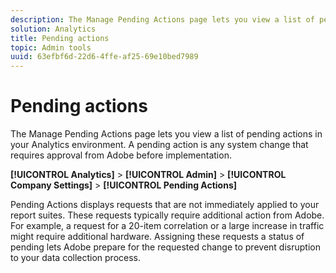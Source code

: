 ```yaml
---
description: The Manage Pending Actions page lets you view a list of pending actions in your Analytics environment. A pending action is any system change that requires approval from Adobe before implementation.
solution: Analytics
title: Pending actions
topic: Admin tools
uuid: 63efbf6d-22d6-4ffe-af25-69e10bed7989
---
```


# Pending actions

The Manage Pending Actions page lets you view a list of pending actions in your Analytics environment. A pending action is any system change that requires approval from Adobe before implementation.

**[!UICONTROL Analytics]** > **[!UICONTROL Admin]** > **[!UICONTROL Company Settings]** > **[!UICONTROL Pending Actions]**

Pending Actions displays requests that are not immediately applied to your report suites. These requests typically require additional action from Adobe. For example, a request for a 20-item correlation or a large increase in traffic might require additional hardware. Assigning these requests a status of pending lets Adobe prepare for the requested change to prevent disruption to your data collection process.
